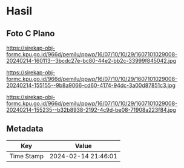 # Hasil

## Foto C Plano

https://sirekap-obj-formc.kpu.go.id/966d/pemilu/ppwp/16/07/10/10/29/1607101029008-20240214-160113--3bcdc27e-bc80-44e2-bb2c-33999f845042.jpg

https://sirekap-obj-formc.kpu.go.id/966d/pemilu/ppwp/16/07/10/10/29/1607101029008-20240214-155155--9b8a9066-cd60-4174-94dc-3a00d87851c3.jpg

https://sirekap-obj-formc.kpu.go.id/966d/pemilu/ppwp/16/07/10/10/29/1607101029008-20240214-155235--b32b8938-2192-4c9d-be08-71908a223f84.jpg


## Metadata

| Key        | Value               |
| ---------- | ------------------- |
| Time Stamp | 2024-02-14 21:46:01 |



